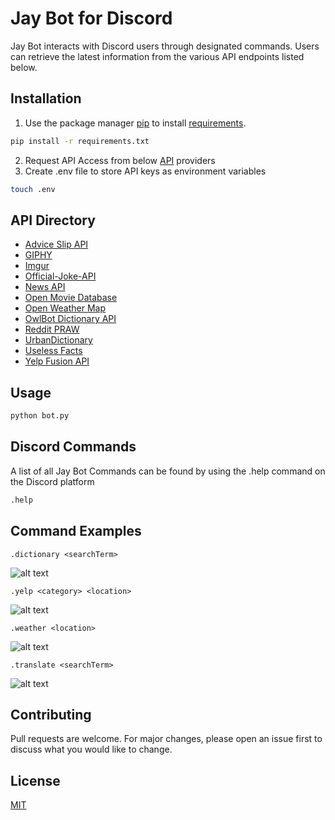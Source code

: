 # Jay Bot for Discord

Jay Bot interacts with Discord users through designated commands.
Users can retrieve the latest information from the various API endpoints listed below.

## Installation

1. Use the package manager [pip](https://pip.pypa.io/en/stable/) to install [requirements](./requirements.txt).

```bash
pip install -r requirements.txt
```

2. Request API Access from below [API](##API) providers
3. Create .env file to store API keys as environment variables

```bash
touch .env
```

## API Directory

- [Advice Slip API](https://api.adviceslip.com/)
- [GIPHY](https://developers.giphy.com/)
- [Imgur](https://github.com/Imgur/imgurpython)
- [Official-Joke-API](https://official-joke-api.appspot.com/random_joke)
- [News API](https://newsapi.org/docs/get-started)
- [Open Movie Database](http://www.omdbapi.com/)
- [Open Weather Map](https://openweathermap.org/api)
- [OwlBot Dictionary API](https://owlbot.info/)
- [Reddit PRAW](https://praw.readthedocs.io/en/latest/)
- [UrbanDictionary](http://api.urbandictionary.com/v0/define?)
- [Useless Facts](https://uselessfacts.jsph.pl/random.json?language=en)
- [Yelp Fusion API](https://www.yelp.com/developers)

## Usage

```bash
python bot.py
```

## Discord Commands

A list of all Jay Bot Commands can be found by using the .help command on the Discord platform

```bash
.help
```

## Command Examples

`.dictionary <searchTerm>`

![alt text](https://i.imgur.com/wAQ4OJM.png "Dictionary Command Example")

`.yelp <category> <location>`

![alt text](https://i.imgur.com/lG8Ly7Y.png "Yelp Fusion API Command Example")

`.weather <location>`

![alt text](https://i.imgur.com/uA2uZM7.png "Open Weather API Command Example")

`.translate <searchTerm>`

![alt text](https://i.imgur.com/7U79sgM.png "Translate Command Example")

## Contributing

Pull requests are welcome. For major changes, please open an issue first to discuss what you would like to change.

## License

[MIT](https://choosealicense.com/licenses/mit/)
